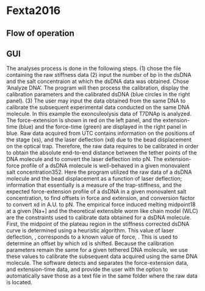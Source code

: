 # Fexta2016

## Flow of operation
## GUI

The analyses process is done in the following steps. (1) chose the file containing the raw stiffness data  (2) input the number of bp in the dsDNA and the salt concentraion at which the dsDNA data was obtained. Chose ‘Analyze DNA’. The program will then process the calibration, display the calibration parameters and the calibrated dsDNA (blue circles in the right panel). (3) The user may input the data obtained from the same DNA to calibrate the subsequent experimental data conducted on the same DNA molecule. In this example the exonculeolysis data of T7DNAp is analyzed. The force-extension is shown in red on the left panel, and the extension-time (blue) and the force-time (green) are displayed in the right panel in blue.
Raw data acquired from UTC contains information on the positions of the stage (xs), and the laser deflection (xd) due to the bead displacement on the optical trap. Therefore, the raw data requires to be calibrated in order to obtain the absolute end-to-end distance between the tether points of the DNA molecule and to convert the laser deflection into pN. The extension-force profile of a dsDNA molecule is well-behaved in a given monovalent salt concentration352. Here the program utilized the raw data of a dsDNA molecule and the bead displacement as a function of laser deflection; information that essentially is a measure of the trap-stiffness, and the expected force-extension profile of a dsDNA in a given monovalent salt concentration, to find offsets in force and extension, and conversion factor to convert xd in A.U. to pN. The empirical force induced melting midpoint18 at a given [Na+] and the theoretical extensible worm like chain model (WLC) are the constraints used to calibrate data obtained for a dsDNA molecule.
First, the midpoint of the plateau region in the stiffness corrected dsDNA curve is determined using a heuristic algorithm. This value of laser deflection,  , corresponds to a known value of force,  . This is used to determine an offset by which xd is shifted. 
Because the calibration parameters remain the same for a given tethered DNA molecule, we use these values to calibrate the subsequent data acquired using the same DNA molecule. The software detects and separates the force-extension data, and extension-time data, and provide the user with the option to automatically save those as a text file in the same folder where the raw data is located.
